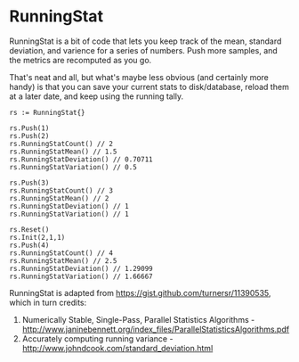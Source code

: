 # RunningStat
RunningStat is a bit of code that lets you keep track of the mean, standard deviation, and varience for a series of numbers. Push more samples, and the metrics are recomputed as you go. 

That's neat and all, but what's maybe less obvious (and certainly more handy) is that you can save your current stats to disk/database, reload them at a later date, and keep using the running tally.

```
rs := RunningStat{}

rs.Push(1)
rs.Push(2)
rs.RunningStatCount() // 2
rs.RunningStatMean() // 1.5
rs.RunningStatDeviation() // 0.70711
rs.RunningStatVariation() // 0.5

rs.Push(3)
rs.RunningStatCount() // 3
rs.RunningStatMean() // 2
rs.RunningStatDeviation() // 1
rs.RunningStatVariation() // 1

rs.Reset()
rs.Init(2,1,1)
rs.Push(4)
rs.RunningStatCount() // 4
rs.RunningStatMean() // 2.5
rs.RunningStatDeviation() // 1.29099
rs.RunningStatVariation() // 1.66667
```


RunningStat is adapted from https://gist.github.com/turnersr/11390535, which in turn credits:
 1. Numerically Stable, Single-Pass, Parallel Statistics Algorithms - http://www.janinebennett.org/index_files/ParallelStatisticsAlgorithms.pdf
 2. Accurately computing running variance - http://www.johndcook.com/standard_deviation.html


